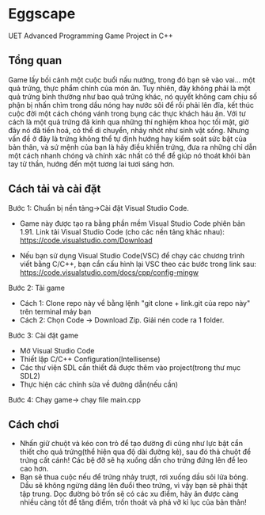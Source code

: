 # Eggscape
UET Advanced Programming Game Project in C++

## Tổng quan
Game lấy bối cảnh một cuộc buổi nấu nướng, trong đó bạn sẽ vào vai... một quả trứng, thực phẩm chính của món ăn. Tuy nhiên, đây không phải là một quả trứng bình thường như bao quả trứng khác, nó quyết không cam chịu số phận bị nhấn chìm trong dầu nóng hay nước sôi để rồi phải lên đĩa, kết thúc cuộc đời một cách chóng vánh trong bụng các thực khách háu ăn. Với tư cách là một quả trứng đã kinh qua những thí nghiệm khoa học tối mật, giờ đây nó đã tiến hoá, có thể di chuyển, nhảy nhót như sinh vật sống. Nhưng vấn đề ở đây là trứng không thể tự định hướng hay kiểm soát sức bật của bản thân, và sứ mệnh của bạn là hãy điều khiển trứng, đưa ra những chỉ dẫn một cách nhanh chóng và chính xác nhất có thể để giúp nó thoát khỏi bàn tay tử thần, hướng đến một tương lai tươi sáng hơn.

## Cách tải và cài đặt
Bước 1: Chuẩn bị nền tảng->Cài đặt Visual Studio Code.

- Game này được tạo ra bằng phần mềm Visual Studio Code phiên bản 1.91. Link tải Visual Studio Code (cho các nền tảng khác nhau): https://code.visualstudio.com/Download

* Nếu bạn sử dụng Visual Studio Code(VSC) để chạy các chương trình viết bằng C/C++, bạn cần cấu hình lại VSC theo các bước trong link sau: https://code.visualstudio.com/docs/cpp/config-mingw

Bước 2: Tải game

- Cách 1: Clone repo này về bằng lệnh "git clone + link.git của repo này" trên terminal máy bạn
- Cách 2: Chọn Code -> Download Zip. Giải nén code ra 1 folder.

Bước 3: Cài đặt game

- Mở Visual Studio Code
- Thiết lập C/C++ Configuration(Intellisense)
- Các thư viện SDL cần thiết đã được thêm vào project(trong thư mục SDL2)
- Thực hiện các chỉnh sửa về đường dẫn(nếu cần)

Bước 4: Chạy game-> chạy file main.cpp

## Cách chơi

- Nhấn giữ chuột và kéo con trỏ để tạo đường đi cũng như lực bật cần thiết cho quả trứng(thể hiện qua độ dài đường kẻ), sau đó thả chuột để trứng cất cánh! Các bệ đỡ sẽ hạ xuống dần cho trứng đứng lên để leo cao hơn.
- Bạn sẽ thua cuộc nếu để trứng nhảy trượt, rơi xuống dầu sôi lửa bỏng. Dầu sẽ không ngừng dâng lên đuổi theo trứng, vì vậy bạn sẽ phải thật tập trung. Dọc đường bỏ trốn sẽ có các xu điểm, hãy ăn được càng nhiều càng tốt để tăng điểm, trốn thoát và phá vỡ kỉ lục của bản thân!
